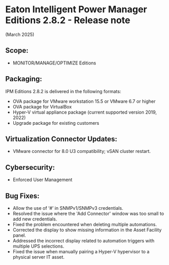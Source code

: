 # Eaton Intelligent Power Manager Editions 2.8.2 - Release note
(March 2025)

## Scope:
* MONITOR/MANAGE/OPTIMIZE Editions

## Packaging:
IPM Editions 2.8.2 is delivered in the following formats:
- OVA package for VMware workstation 15.5 or VMware 6.7 or higher
- OVA package for VirtualBox
- Hyper-V virtual appliance package (current supported version 2019, 2022)
- Upgrade package for existing customers

## Virtualization Connector Updates:
- VMware connector for 8.0 U3 compatibility; vSAN cluster restart.

## Cybersecurity:
- Enforced User Management 

## Bug Fixes:
- Allow the use of ‘#’ in SNMPv1/SNMPv3 credentials.
- Resolved the issue where the 'Add Connector' window was too small to add new credentials.
- Fixed the problem encountered when deleting multiple automations.
- Corrected the display to show missing information in the Asset Facility panel.
- Addressed the incorrect display related to automation triggers with multiple UPS selections.
- Fixed the issue when manually pairing a Hyper-V hypervisor to a physical server IT asset.
